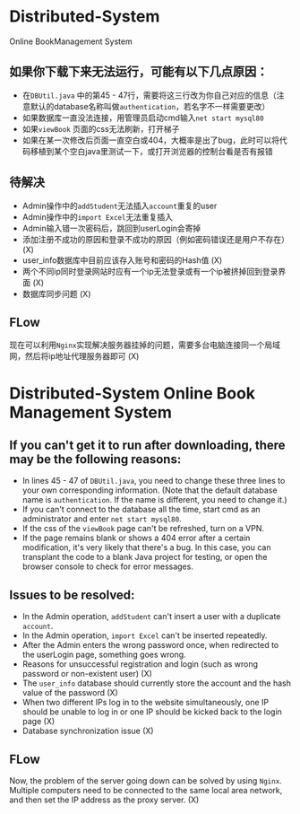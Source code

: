 # Distributed-System
Online BookManagement System

## 如果你下载下来无法运行，可能有以下几点原因：
- 在`DBUtil.java` 中的第45 - 47行，需要将这三行改为你自己对应的信息（注意默认的database名称叫做`authentication`，若名字不一样需要更改）
- 如果数据库一直没法连接，用管理员启动cmd输入`net start mysql80`
- 如果`viewBook` 页面的css无法刷新，打开梯子
- 如果在某一次修改后页面一直空白或404，大概率是出了bug，此时可以将代码移植到某个空白java里测试一下，或打开浏览器的控制台看是否有报错

## 待解决
- Admin操作中的`addStudent`无法插入`account`重复的user
- Admin操作中的`import Excel`无法重复插入
- Admin输入错一次密码后，跳回到userLogin会寄掉
- 添加注册不成功的原因和登录不成功的原因（例如密码错误还是用户不存在）(X)
- user_info数据库中目前应该存入账号和密码的Hash值 (X)
- 两个不同ip同时登录网站时应有一个ip无法登录或有一个ip被挤掉回到登录界面 (X)
- 数据库同步问题 (X)

## FLow
现在可以利用`Nginx`实现解决服务器挂掉的问题，需要多台电脑连接同一个局域网，然后将ip地址代理服务器即可 (X)
# Distributed-System Online Book Management System

## If you can't get it to run after downloading, there may be the following reasons:
- In lines 45 - 47 of `DBUtil.java`, you need to change these three lines to your own corresponding information. (Note that the default database name is `authentication`. If the name is different, you need to change it.)
- If you can't connect to the database all the time, start cmd as an administrator and enter `net start mysql80`.
- If the css of the `viewBook` page can't be refreshed, turn on a VPN.
- If the page remains blank or shows a 404 error after a certain modification, it's very likely that there's a bug. In this case, you can transplant the code to a blank Java project for testing, or open the browser console to check for error messages.

## Issues to be resolved:
- In the Admin operation, `addStudent` can't insert a user with a duplicate `account`.
- In the Admin operation, `import Excel` can't be inserted repeatedly.
- After the Admin enters the wrong password once, when redirected to the userLogin page, something goes wrong.
- Reasons for unsuccessful registration and login (such as wrong password or non-existent user) (X)
- The `user_info` database should currently store the account and the hash value of the password (X)
- When two different IPs log in to the website simultaneously, one IP should be unable to log in or one IP should be kicked back to the login page (X)
- Database synchronization issue (X)

## FLow
Now, the problem of the server going down can be solved by using `Nginx`. Multiple computers need to be connected to the same local area network, and then set the IP address as the proxy server. (X)
